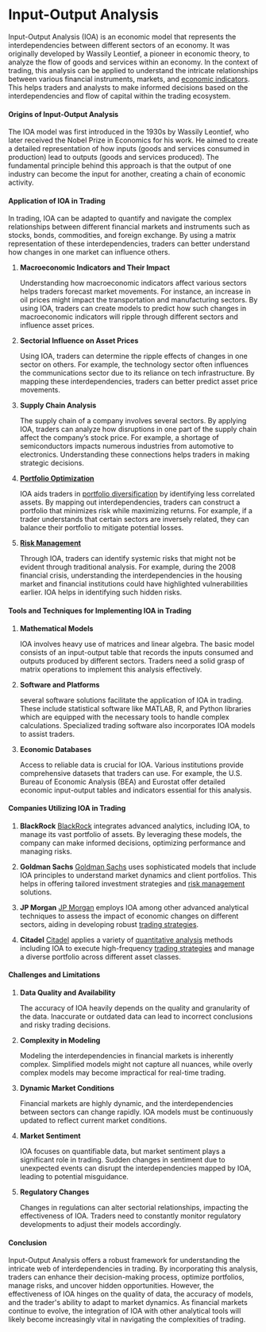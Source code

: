 # Input-Output Analysis

Input-Output Analysis (IOA) is an economic model that represents the interdependencies between different sectors of an economy. It was originally developed by Wassily Leontief, a pioneer in economic theory, to analyze the flow of goods and services within an economy. In the context of trading, this analysis can be applied to understand the intricate relationships between various financial instruments, markets, and [economic indicators](../e/economic_indicators.md). This helps traders and analysts to make informed decisions based on the interdependencies and flow of capital within the trading ecosystem.

#### Origins of Input-Output Analysis

The IOA model was first introduced in the 1930s by Wassily Leontief, who later received the Nobel Prize in Economics for his work. He aimed to create a detailed representation of how inputs (goods and services consumed in production) lead to outputs (goods and services produced). The fundamental principle behind this approach is that the output of one industry can become the input for another, creating a chain of economic activity.

#### Application of IOA in Trading

In trading, IOA can be adapted to quantify and navigate the complex relationships between different financial markets and instruments such as stocks, bonds, commodities, and foreign exchange. By using a matrix representation of these interdependencies, traders can better understand how changes in one market can influence others.

1. **Macroeconomic Indicators and Their Impact**

   Understanding how macroeconomic indicators affect various sectors helps traders forecast market movements. For instance, an increase in oil prices might impact the transportation and manufacturing sectors. By using IOA, traders can create models to predict how such changes in macroeconomic indicators will ripple through different sectors and influence asset prices.

2. **Sectorial Influence on Asset Prices**

   Using IOA, traders can determine the ripple effects of changes in one sector on others. For example, the technology sector often influences the communications sector due to its reliance on tech infrastructure. By mapping these interdependencies, traders can better predict asset price movements.

3. **Supply Chain Analysis**

   The supply chain of a company involves several sectors. By applying IOA, traders can analyze how disruptions in one part of the supply chain affect the company’s stock price. For example, a shortage of semiconductors impacts numerous industries from automotive to electronics. Understanding these connections helps traders in making strategic decisions.

4. **[Portfolio Optimization](../p/portfolio_optimization.md)**

   IOA aids traders in [portfolio diversification](../p/portfolio_diversification.md) by identifying less correlated assets. By mapping out interdependencies, traders can construct a portfolio that minimizes risk while maximizing returns. For example, if a trader understands that certain sectors are inversely related, they can balance their portfolio to mitigate potential losses.

5. **[Risk Management](../r/risk_management.md)**

   Through IOA, traders can identify systemic risks that might not be evident through traditional analysis. For example, during the 2008 financial crisis, understanding the interdependencies in the housing market and financial institutions could have highlighted vulnerabilities earlier. IOA helps in identifying such hidden risks.

#### Tools and Techniques for Implementing IOA in Trading

1. **Mathematical Models**

   IOA involves heavy use of matrices and linear algebra. The basic model consists of an input-output table that records the inputs consumed and outputs produced by different sectors. Traders need a solid grasp of matrix operations to implement this analysis effectively.

2. **Software and Platforms**

   several software solutions facilitate the application of IOA in trading. These include statistical software like MATLAB, R, and Python libraries which are equipped with the necessary tools to handle complex calculations. Specialized trading software also incorporates IOA models to assist traders.

3. **Economic Databases**

   Access to reliable data is crucial for IOA. Various institutions provide comprehensive datasets that traders can use. For example, the U.S. Bureau of Economic Analysis (BEA) and Eurostat offer detailed economic input-output tables and indicators essential for this analysis.

#### Companies Utilizing IOA in Trading

1. **BlackRock**
   [BlackRock](https://www.blackrock.com) integrates advanced analytics, including IOA, to manage its vast portfolio of assets. By leveraging these models, the company can make informed decisions, optimizing performance and managing risks.

2. **Goldman Sachs**
   [Goldman Sachs](https://www.goldmansachs.com) uses sophisticated models that include IOA principles to understand market dynamics and client portfolios. This helps in offering tailored investment strategies and [risk management](../r/risk_management.md) solutions.

3. **JP Morgan**
   [JP Morgan](https://www.jpmorgan.com) employs IOA among other advanced analytical techniques to assess the impact of economic changes on different sectors, aiding in developing robust [trading strategies](../t/trading_strategies.md).

4. **Citadel**
   [Citadel](https://www.citadel.com) applies a variety of [quantitative analysis](../q/quantitative_analysis.md) methods including IOA to execute high-frequency [trading strategies](../t/trading_strategies.md) and manage a diverse portfolio across different asset classes.

#### Challenges and Limitations

1. **Data Quality and Availability**

   The accuracy of IOA heavily depends on the quality and granularity of the data. Inaccurate or outdated data can lead to incorrect conclusions and risky trading decisions.

2. **Complexity in Modeling**

   Modeling the interdependencies in financial markets is inherently complex. Simplified models might not capture all nuances, while overly complex models may become impractical for real-time trading.

3. **Dynamic Market Conditions**

   Financial markets are highly dynamic, and the interdependencies between sectors can change rapidly. IOA models must be continuously updated to reflect current market conditions.

4. **Market Sentiment**

   IOA focuses on quantifiable data, but market sentiment plays a significant role in trading. Sudden changes in sentiment due to unexpected events can disrupt the interdependencies mapped by IOA, leading to potential misguidance.

5. **Regulatory Changes**

   Changes in regulations can alter sectorial relationships, impacting the effectiveness of IOA. Traders need to constantly monitor regulatory developments to adjust their models accordingly.

#### Conclusion

Input-Output Analysis offers a robust framework for understanding the intricate web of interdependencies in trading. By incorporating this analysis, traders can enhance their decision-making process, optimize portfolios, manage risks, and uncover hidden opportunities. However, the effectiveness of IOA hinges on the quality of data, the accuracy of models, and the trader's ability to adapt to market dynamics. As financial markets continue to evolve, the integration of IOA with other analytical tools will likely become increasingly vital in navigating the complexities of trading.

